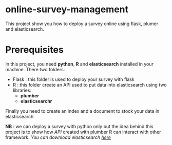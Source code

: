 # online-survey-management
This project  show you how to deploy a survey online using flask, plumer and elasticsearch.

# Prerequisites
In this project, you need **python**, **R** and **elasticsearch** installed in your machine.
There two folders:
* Flask : this folder is used to deploy your survey with flask
* R : this folder create an API used to put data into elasticsearch using two libraries:
  - **plumber**
  - **elasticsearchr**
  
Finally you need to create an index and a document to stock your data in elasticsearch

**NB** : we can deploy a survey with python only but the idea behind this project is to show how *API* created with plumber R can interact with other framework.
*You can download elasticsearch [here](https://www.elastic.co/fr/downloads/elasticsearch)*
